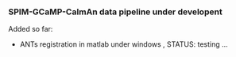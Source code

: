 ### SPIM-GCaMP-CaImAn data pipeline under developent
Added so far:
+ ANTs registration in matlab under windows , STATUS: testing ...

